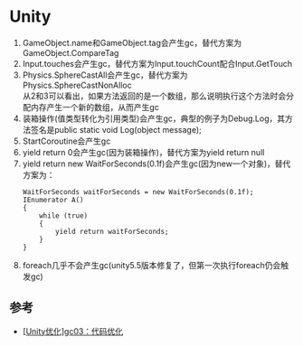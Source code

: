 # Unity
1. GameObject.name和GameObject.tag会产生gc，替代方案为GameObject.CompareTag
2. Input.touches会产生gc，替代方案为Input.touchCount配合Input.GetTouch
3. Physics.SphereCastAll会产生gc，替代方案为Physics.SphereCastNonAlloc  
    从2和3可以看出，如果方法返回的是一个数组，那么说明执行这个方法时会分配内存产生一个新的数组，从而产生gc
4. 装箱操作(值类型转化为引用类型)会产生gc，典型的例子为Debug.Log，其方法签名是public static void Log(object message);
5. StartCoroutine会产生gc
6. yield return 0会产生gc(因为装箱操作)，替代方案为yield return null
7. yield return new WaitForSeconds(0.1f)会产生gc(因为new一个对象)，替代方案为：
    ```
    WaitForSeconds waitForSeconds = new WaitForSeconds(0.1f);
    IEnumerator A()
    {
        while (true)
        {
            yield return waitForSeconds;
        }
    }
    ```
8. foreach几乎不会产生gc(unity5.5版本修复了，但第一次执行foreach仍会触发gc)


## 参考
* [[Unity优化]gc03：代码优化](https://www.cnblogs.com/lyh916/p/10835884.html)